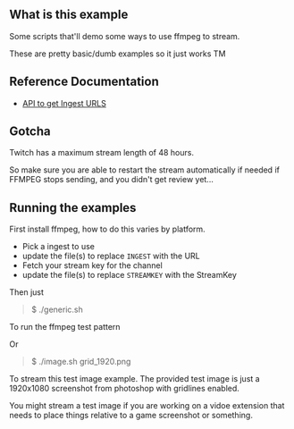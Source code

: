 ## What is this example

Some scripts that'll demo some ways to use ffmpeg to stream.

These are pretty basic/dumb examples so it just works TM

## Reference Documentation

- [API to get Ingest URLS](https://dev.twitch.tv/docs/video-broadcast)

## Gotcha

Twitch has a maximum stream length of 48 hours.

So make sure you are able to restart the stream automatically if needed if FFMPEG stops sending, and you didn't get review yet...

## Running the examples

First install ffmpeg, how to do this varies by platform.

- Pick a ingest to use
- update the file(s) to replace `INGEST` with the URL
- Fetch your stream key for the channel
- update the file(s) to replace `STREAMKEY` with the StreamKey

Then just

> $ ./generic.sh

To run the ffmpeg test pattern

Or

> $ ./image.sh grid_1920.png

To stream this test image example. The provided test image is just a 1920x1080 screenshot from photoshop with gridlines enabled.

You might stream a test image if you are working on a vidoe extension that needs to place things relative to a game screenshot or something.
